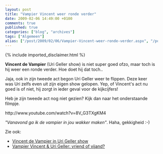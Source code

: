 ```yaml
---
layout: post
title: "Vampier Vincent weer ronde verder"
date: 2009-02-06 14:49:00 +0100
comments: true
published: true
categories: ["blog", "archives"]
tags: ["Algemeen"]
alias: ["/post/2009/02/06/Vampier-Vincent-weer-ronde-verder.aspx", "/post/2009/02/06/vampier-vincent-weer-ronde-verder.aspx"]
---
```

<!-- more -->
{% include imported_disclaimer.html %}
<p>
<strong>Vincent de Vampier</strong> (Uri Geller show) is niet super goed ofzo, maar toch is hij weer een ronde verder. Hoe doet hij dat toch.. 
</p>
<p>
Jaja, ook in zijn tweede act begon Uri Geller weer te flippen. Deze keer was&nbsp;Uri zelfs even uit zijn eigen show gelopen. Yep, of Vincent&#39;s act nu goed is of niet, hij zorgt in ieder geval voor de kijkcijfers! 
</p>
<p>
Heb je zijn tweede act nog niet gezien? Kijk dan naar het onderstaande filmpje. 
</p>
http://www.youtube.com/watch?v=8V_G3TXgKM4
<p>
<em>&quot;Vanavond ga ik de vampier in jou wakker maken&quot;</em>. Haha, gekkigheid :-) 
</p>
<p>
Zie ook: 
</p>
<ul>
	<li>
	<div>
	<a href="/post/2009/01/20/Vincent-the-Vampier-wat-een-clown.aspx">Vincent de Vampier in Uri Geller show</a> 
	</div>
	</li>
	<li>
	<div>
	<a href="/post/2009/01/26/Vampier-Vincent-Uri-Geller-vriend-of-vijand.aspx">Vampier Vincent &amp; Uri Geller: vriend of vijand?</a> 
	</div>
	</li>
</ul>
<p>
&nbsp;
</p>
